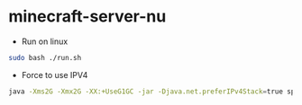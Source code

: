 # minecraft-server-nu

- Run on linux

```bash
sudo bash ./run.sh
```


- Force to use IPV4

```bash
java -Xms2G -Xmx2G -XX:+UseG1GC -jar -Djava.net.preferIPv4Stack=true spigot-1.20.5.jar nogui 
```